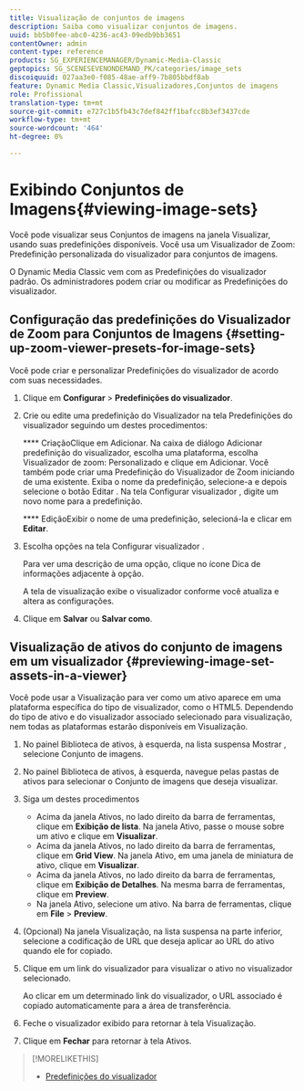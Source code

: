 ```yaml
---
title: Visualização de conjuntos de imagens
description: Saiba como visualizar conjuntos de imagens.
uuid: bb5b0fee-abc0-4236-ac43-09edb9bb3651
contentOwner: admin
content-type: reference
products: SG_EXPERIENCEMANAGER/Dynamic-Media-Classic
geptopics: SG_SCENESEVENONDEMAND_PK/categories/image_sets
discoiquuid: 027aa3e0-f085-48ae-aff9-7b805bbdf8ab
feature: Dynamic Media Classic,Visualizadores,Conjuntos de imagens
role: Profissional
translation-type: tm+mt
source-git-commit: e727c1b5fb43c7def842ff1bafcc8b3ef3437cde
workflow-type: tm+mt
source-wordcount: '464'
ht-degree: 0%

---
```



# Exibindo Conjuntos de Imagens{#viewing-image-sets}

Você pode visualizar seus Conjuntos de imagens na janela Visualizar, usando suas predefinições disponíveis. Você usa um Visualizador de Zoom: Predefinição personalizada do visualizador para conjuntos de imagens.

O Dynamic Media Classic vem com as Predefinições do visualizador padrão. Os administradores podem criar ou modificar as Predefinições do visualizador.

## Configuração das predefinições do Visualizador de Zoom para Conjuntos de Imagens {#setting-up-zoom-viewer-presets-for-image-sets}

Você pode criar e personalizar Predefinições do visualizador de acordo com suas necessidades.

1. Clique em **Configurar** > **Predefinições do visualizador**.
1. Crie ou edite uma predefinição do Visualizador na tela Predefinições do visualizador seguindo um destes procedimentos:

   **** CriaçãoClique em Adicionar. Na caixa de diálogo Adicionar predefinição do visualizador, escolha uma plataforma, escolha Visualizador de zoom: Personalizado e clique em Adicionar. Você também pode criar uma Predefinição do Visualizador de Zoom iniciando de uma existente. Exiba o nome da predefinição, selecione-a e depois selecione o botão Editar . Na tela Configurar visualizador , digite um novo nome para a predefinição.

   **** EdiçãoExibir o nome de uma predefinição, selecioná-la e clicar em  **Editar**.

1. Escolha opções na tela Configurar visualizador .

   Para ver uma descrição de uma opção, clique no ícone Dica de informações adjacente à opção.

   A tela de visualização exibe o visualizador conforme você atualiza e altera as configurações.

1. Clique em **Salvar** ou **Salvar como**.

## Visualização de ativos do conjunto de imagens em um visualizador {#previewing-image-set-assets-in-a-viewer}

Você pode usar a Visualização para ver como um ativo aparece em uma plataforma específica do tipo de visualizador, como o HTML5. Dependendo do tipo de ativo e do visualizador associado selecionado para visualização, nem todas as plataformas estarão disponíveis em Visualização.

1. No painel Biblioteca de ativos, à esquerda, na lista suspensa Mostrar , selecione Conjunto de imagens.
1. No painel Biblioteca de ativos, à esquerda, navegue pelas pastas de ativos para selecionar o Conjunto de imagens que deseja visualizar.
1. Siga um destes procedimentos

   * Acima da janela Ativos, no lado direito da barra de ferramentas, clique em **Exibição de lista**. Na janela Ativo, passe o mouse sobre um ativo e clique em **Visualizar**.
   * Acima da janela Ativos, no lado direito da barra de ferramentas, clique em **Grid View**. Na janela Ativo, em uma janela de miniatura de ativo, clique em **Visualizar**.
   * Acima da janela Ativos, no lado direito da barra de ferramentas, clique em **Exibição de Detalhes**. Na mesma barra de ferramentas, clique em **Preview**.
   * Na janela Ativo, selecione um ativo. Na barra de ferramentas, clique em **File** > **Preview**.

1. (Opcional) Na janela Visualização, na lista suspensa na parte inferior, selecione a codificação de URL que deseja aplicar ao URL do ativo quando ele for copiado.
1. Clique em um link do visualizador para visualizar o ativo no visualizador selecionado.

   Ao clicar em um determinado link do visualizador, o URL associado é copiado automaticamente para a área de transferência.

1. Feche o visualizador exibido para retornar à tela Visualização.
1. Clique em **Fechar** para retornar à tela Ativos.

>[!MORELIKETHIS]
>
>* [Predefinições do visualizador](application-setup.md#viewer_presets)

